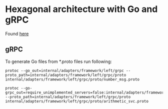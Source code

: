 # Hexagonal architecture with Go and gRPC

Found [here](https://t.co/QaN1cAzDmu?amp=1)


## gRPC

To generate Go files from *.proto files run following:

```
protoc --go_out=internal/adapters/framework/left/grpc --proto_path=internal/adapters/framework/left/grpc/proto internal/adapters/framework/left/grpc/proto/number_msg.proto
```

```
protoc --go-grpc_out=require_unimplemented_servers=false:internal/adapters/framework/left/grpc --proto_path=internal/adapters/framework/left/grpc/proto internal/adapters/framework/left/grpc/proto/arithmetic_svc.proto
```